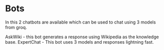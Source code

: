 # Bots

In this 2 chatbots are available which can be used to chat using 3 models from groq.

AskWiki - this bot generates a response using Wikipedia as the knowledge base.
ExpertChat - This bot uses 3 models and responses lightning fast.
